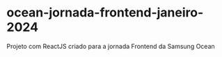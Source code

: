 # ocean-jornada-frontend-janeiro-2024
Projeto com ReactJS criado para a jornada Frontend da Samsung Ocean
